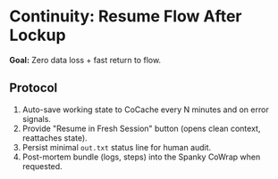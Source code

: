 # Continuity: Resume Flow After Lockup
**Goal:** Zero data loss + fast return to flow.

## Protocol
1. Auto-save working state to CoCache every N minutes and on error signals.
2. Provide "Resume in Fresh Session" button (opens clean context, reattaches state).
3. Persist minimal `out.txt` status line for human audit.
4. Post-mortem bundle (logs, steps) into the Spanky CoWrap when requested.
